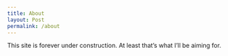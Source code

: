 ```yaml
---
title: About
layout: Post
permalink: /about
---
```

This site is forever under construction. At least that’s what I’ll be aiming for.